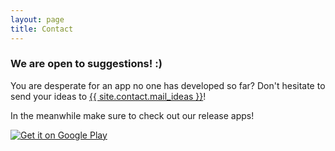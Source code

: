 ```yaml
---
layout: page
title: Contact
---
```


### We are open to suggestions! :)

You are desperate for an app no one has developed so far? Don't hesitate to send your ideas to 
<a href="mailto:{{ site.contact.mail_ideas }}" target="_top">{{ site.contact.mail_ideas }}</a>!

In the meanwhile make sure to check out our release apps!

<a href="https://play.google.com/store/search?q=pub:Faudroids">
  <img alt="Get it on Google Play" src="https://developer.android.com/images/brand/en_generic_rgb_wo_60.png" />
</a>
